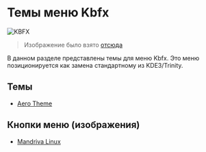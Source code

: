 # Темы меню Kbfx

![KBFX](http://www.kbfx.net/staticpages/images/screenshots/3.png)

> Изображение было взято [отсюда](http://www.kbfx.net/staticpages/index.php?page=20060224124413545)

В данном разделе представлены темы для меню Kbfx. Это меню позиционируется как замена стандартному из KDE3/Trinity.

## Темы
* [Aero Theme](aero.kbfxtheme.md)

## Кнопки меню (изображения)
* [Mandriva Linux](buttons/mandriva.png)
